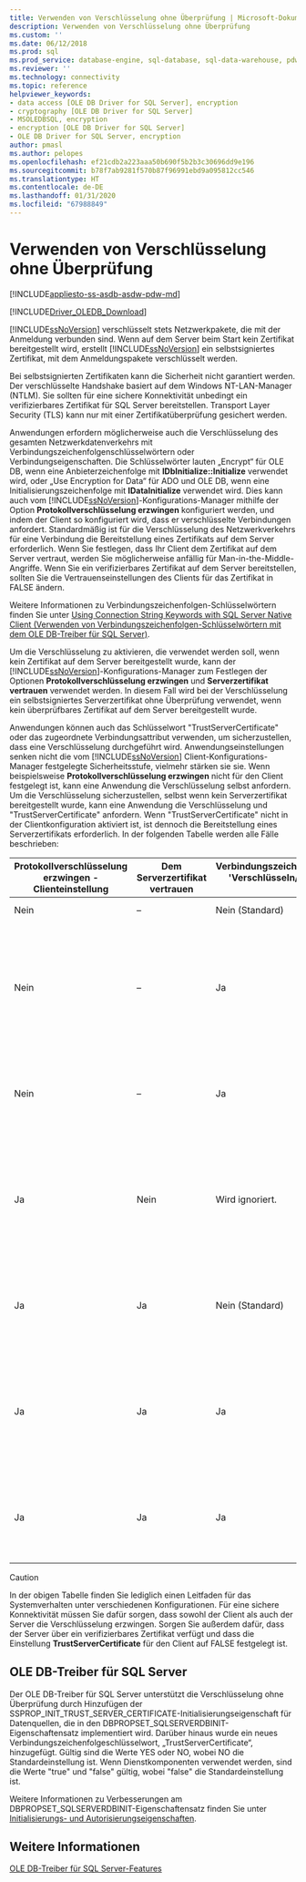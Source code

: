 ```yaml
---
title: Verwenden von Verschlüsselung ohne Überprüfung | Microsoft-Dokumentation
description: Verwenden von Verschlüsselung ohne Überprüfung
ms.custom: ''
ms.date: 06/12/2018
ms.prod: sql
ms.prod_service: database-engine, sql-database, sql-data-warehouse, pdw
ms.reviewer: ''
ms.technology: connectivity
ms.topic: reference
helpviewer_keywords:
- data access [OLE DB Driver for SQL Server], encryption
- cryptography [OLE DB Driver for SQL Server]
- MSOLEDBSQL, encryption
- encryption [OLE DB Driver for SQL Server]
- OLE DB Driver for SQL Server, encryption
author: pmasl
ms.author: pelopes
ms.openlocfilehash: ef21cdb2a223aaa50b690f5b2b3c30696dd9e196
ms.sourcegitcommit: b78f7ab9281f570b87f96991ebd9a095812cc546
ms.translationtype: HT
ms.contentlocale: de-DE
ms.lasthandoff: 01/31/2020
ms.locfileid: "67988849"
---
```

# <a name="using-encryption-without-validation"></a>Verwenden von Verschlüsselung ohne Überprüfung
[!INCLUDE[appliesto-ss-asdb-asdw-pdw-md](../../../includes/appliesto-ss-asdb-asdw-pdw-md.md)]

[!INCLUDE[Driver_OLEDB_Download](../../../includes/driver_oledb_download.md)]

[!INCLUDE[ssNoVersion](../../../includes/ssnoversion-md.md)] verschlüsselt stets Netzwerkpakete, die mit der Anmeldung verbunden sind. Wenn auf dem Server beim Start kein Zertifikat bereitgestellt wird, erstellt [!INCLUDE[ssNoVersion](../../../includes/ssnoversion-md.md)] ein selbstsigniertes Zertifikat, mit dem Anmeldungspakete verschlüsselt werden.  

Bei selbstsignierten Zertifikaten kann die Sicherheit nicht garantiert werden. Der verschlüsselte Handshake basiert auf dem Windows NT-LAN-Manager (NTLM). Sie sollten für eine sichere Konnektivität unbedingt ein verifizierbares Zertifikat für SQL Server bereitstellen. Transport Layer Security (TLS) kann nur mit einer Zertifikatüberprüfung gesichert werden.

Anwendungen erfordern möglicherweise auch die Verschlüsselung des gesamten Netzwerkdatenverkehrs mit Verbindungszeichenfolgenschlüsselwörtern oder Verbindungseigenschaften. Die Schlüsselwörter lauten „Encrypt“ für OLE DB, wenn eine Anbieterzeichenfolge mit **IDbInitialize::Initialize** verwendet wird, oder „Use Encryption for Data“ für ADO und OLE DB, wenn eine Initialisierungszeichenfolge mit **IDataInitialize** verwendet wird. Dies kann auch vom [!INCLUDE[ssNoVersion](../../../includes/ssnoversion-md.md)]-Konfigurations-Manager mithilfe der Option **Protokollverschlüsselung erzwingen** konfiguriert werden, und indem der Client so konfiguriert wird, dass er verschlüsselte Verbindungen anfordert. Standardmäßig ist für die Verschlüsselung des Netzwerkverkehrs für eine Verbindung die Bereitstellung eines Zertifikats auf dem Server erforderlich. Wenn Sie festlegen, dass Ihr Client dem Zertifikat auf dem Server vertraut, werden Sie möglicherweise anfällig für Man-in-the-Middle-Angriffe. Wenn Sie ein verifizierbares Zertifikat auf dem Server bereitstellen, sollten Sie die Vertrauenseinstellungen des Clients für das Zertifikat in FALSE ändern.

Weitere Informationen zu Verbindungszeichenfolgen-Schlüsselwörtern finden Sie unter [Using Connection String Keywords with SQL Server Native Client (Verwenden von Verbindungszeichenfolgen-Schlüsselwörtern mit dem OLE DB-Treiber für SQL Server)](../../oledb/applications/using-connection-string-keywords-with-oledb-driver-for-sql-server.md ).  
  
 Um die Verschlüsselung zu aktivieren, die verwendet werden soll, wenn kein Zertifikat auf dem Server bereitgestellt wurde, kann der [!INCLUDE[ssNoVersion](../../../includes/ssnoversion-md.md)]-Konfigurations-Manager zum Festlegen der Optionen **Protokollverschlüsselung erzwingen** und **Serverzertifikat vertrauen** verwendet werden. In diesem Fall wird bei der Verschlüsselung ein selbstsigniertes Serverzertifikat ohne Überprüfung verwendet, wenn kein überprüfbares Zertifikat auf dem Server bereitgestellt wurde.  
  
 Anwendungen können auch das Schlüsselwort "TrustServerCertificate" oder das zugeordnete Verbindungsattribut verwenden, um sicherzustellen, dass eine Verschlüsselung durchgeführt wird. Anwendungseinstellungen senken nicht die vom [!INCLUDE[ssNoVersion](../../../includes/ssnoversion-md.md)] Client-Konfigurations-Manager festgelegte Sicherheitsstufe, vielmehr stärken sie sie. Wenn beispielsweise **Protokollverschlüsselung erzwingen** nicht für den Client festgelegt ist, kann eine Anwendung die Verschlüsselung selbst anfordern. Um die Verschlüsselung sicherzustellen, selbst wenn kein Serverzertifikat bereitgestellt wurde, kann eine Anwendung die Verschlüsselung und "TrustServerCertificate" anfordern. Wenn "TrustServerCertificate" nicht in der Clientkonfiguration aktiviert ist, ist dennoch die Bereitstellung eines Serverzertifikats erforderlich. In der folgenden Tabelle werden alle Fälle beschrieben:  
  
|Protokollverschlüsselung erzwingen - Clienteinstellung|Dem Serverzertifikat vertrauen|Verbindungszeichenfolge-/Verbindungsattribut 'Verschlüsseln/Verschlüsselung für Daten verwenden'|Verbindungszeichenfolge/Verbindungsattribut 'Dem Serverzertifikat vertrauen'|Ergebnis|  
|----------------------------------------------|---------------------------------------------|------------------------------------------------------------------------------|----------------------------------------------------------------------|------------|  
|Nein|–|Nein (Standard)|Wird ignoriert.|Keine Verschlüsselung.|  
|Nein|–|Ja|Nein (Standard)|Eine Verschlüsselung findet nur statt, wenn ein überprüfbares Serverzertifikat vorliegt, anderenfalls schlägt der Verbindungsversuch fehl.|  
|Nein|–|Ja|Ja|Verschlüsselung wird immer durchgeführt, es wird jedoch z. B. ein selbstsigniertes Serverzertifikat verwendet.|  
|Ja|Nein|Wird ignoriert.|Wird ignoriert.|Eine Verschlüsselung findet nur statt, wenn ein überprüfbares Serverzertifikat vorliegt, anderenfalls schlägt der Verbindungsversuch fehl.|  
|Ja|Ja|Nein (Standard)|Wird ignoriert.|Verschlüsselung wird immer durchgeführt, es wird jedoch z. B. ein selbstsigniertes Serverzertifikat verwendet.|  
|Ja|Ja|Ja|Nein (Standard)|Eine Verschlüsselung findet nur statt, wenn ein überprüfbares Serverzertifikat vorliegt, anderenfalls schlägt der Verbindungsversuch fehl.|  
|Ja|Ja|Ja|Ja|Verschlüsselung wird immer durchgeführt, es kann jedoch ein selbstsigniertes Serverzertifikat verwendet werden.|  
||||||

> [!CAUTION]
> In der obigen Tabelle finden Sie lediglich einen Leitfaden für das Systemverhalten unter verschiedenen Konfigurationen. Für eine sichere Konnektivität müssen Sie dafür sorgen, dass sowohl der Client als auch der Server die Verschlüsselung erzwingen. Sorgen Sie außerdem dafür, dass der Server über ein verifizierbares Zertifikat verfügt und dass die Einstellung **TrustServerCertificate** für den Client auf FALSE festgelegt ist.

## <a name="ole-db-driver-for-sql-server"></a>OLE DB-Treiber für SQL Server 
 Der OLE DB-Treiber für SQL Server unterstützt die Verschlüsselung ohne Überprüfung durch Hinzufügen der SSPROP_INIT_TRUST_SERVER_CERTIFICATE-Initialisierungseigenschaft für Datenquellen, die in den DBPROPSET_SQLSERVERDBINIT-Eigenschaftensatz implementiert wird. Darüber hinaus wurde ein neues Verbindungszeichenfolgeschlüsselwort, „TrustServerCertificate“, hinzugefügt. Gültig sind die Werte YES oder NO, wobei NO die Standardeinstellung ist. Wenn Dienstkomponenten verwendet werden, sind die Werte "true" und "false" gültig, wobei "false" die Standardeinstellung ist.  
  
 Weitere Informationen zu Verbesserungen am DBPROPSET_SQLSERVERDBINIT-Eigenschaftensatz finden Sie unter [Initialisierungs- und Autorisierungseigenschaften](../../oledb/ole-db-data-source-objects/initialization-and-authorization-properties.md).  

  
## <a name="see-also"></a>Weitere Informationen  
 [OLE DB-Treiber für SQL Server-Features](../../oledb/features/oledb-driver-for-sql-server-features.md)  
  
  
